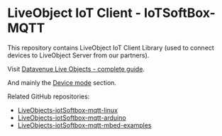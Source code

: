 LiveObject IoT Client - IoTSoftBox-MQTT
=======================================

This repository contains LiveObject IoT Client Library (used to connect devices to LiveObject Server from our partners).


Visit [Datavenue Live Objects - complete guide](https://liveobjects.orange-business.com/doc/html/lo_manual.html).

And mainly the [Device mode](https://liveobjects.orange-business.com/doc/html/lo_manual.html#MQTT_MODE_DEVICE) section.


Related GitHub repositories:
* [LiveObjects-iotSoftbox-mqtt-linux](https://github.com/Orange-OpenSource/LiveObjects-iotSoftbox-mqtt-linux)
* [LiveObjects-iotSoftbox-mqtt-arduino](https://github.com/Orange-OpenSource/LiveObjects-iotSoftbox-mqtt-arduino)
* [LiveObjects-iotSoftbox-mqtt-mbed-examples](https://github.com/Orange-OpenSource/LiveObjects-iotSoftbox-mqtt-mbed-examples)
